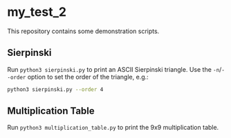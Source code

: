 # my_test_2

This repository contains some demonstration scripts.

## Sierpinski

Run `python3 sierpinski.py` to print an ASCII Sierpinski triangle. Use the
`-n`/`--order` option to set the order of the triangle, e.g.:

```bash
python3 sierpinski.py --order 4
```

## Multiplication Table

Run `python3 multiplication_table.py` to print the 9x9 multiplication table.
